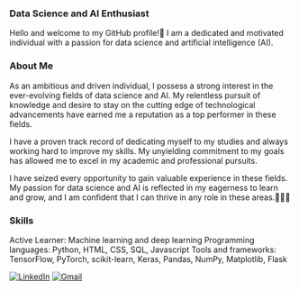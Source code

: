 ### Data Science and AI Enthusiast
Hello and welcome to my GitHub profile!👋 I am a dedicated and motivated individual with a passion for data science and artificial intelligence (AI).

### About Me
As an ambitious and driven individual, I possess a strong interest in the ever-evolving fields of data science and AI. My relentless pursuit of knowledge and desire to stay on the cutting edge of technological advancements have earned me a reputation as a top performer in these fields.

I have a proven track record of dedicating myself to my studies and always working hard to improve my skills. My unyielding commitment to my goals has allowed me to excel in my academic and professional pursuits.

I have seized every opportunity to gain valuable experience in these fields. My passion for data science and AI is reflected in my eagerness to learn and grow, and I am confident that I can thrive in any role in these areas.🌱🌱🌱


### Skills
Active Learner: Machine learning and deep learning
Programming languages: Python, HTML, CSS, SQL, Javascript
Tools and frameworks: TensorFlow, PyTorch, scikit-learn, Keras, Pandas, NumPy, Matplotlib, Flask

[![LinkedIn](https://img.shields.io/badge/-LinkedIn-darkblue?style=for-the-badge&logo=linkedin&logoColor=white)](https://www.linkedin.com/in/omniashehata/)
[![Gmail](https://img.shields.io/badge/-LinkedIn-darkred?style=for-the-badge&logo=linkedin&logoColor=white)](omnia.eshra@ejust.edu.eg)
